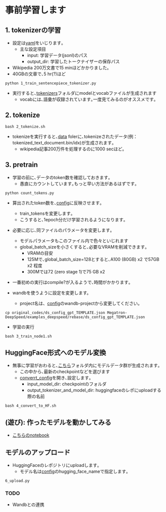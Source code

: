 # 事前学習します
## 1. tokenizerの学習
- 設定は[yaml](sentence_piece_config.yaml)をいじります｡
  - 主な設定項目
    - input: 学習データ(jsonl)のパス
    - output_dir: 学習したトークナイザーの保存パス
- Wikipedia 200万文書で15 minほどかかりました｡
- 40GBの文章で､5 hr(?)ほど

~~~
python 1_train_sentencepiece_tokenizer.py 
~~~

- 実行すると､[tokenizers](../../model/tokenizers/)フォルダにmodelとvocabファイルが生成されます
  - vocabには､語彙が収録されています｡一度見てみるのがオススメです｡

## 2. tokenize
~~~
bash 2_tokenize.sh
~~~

- tokenizeを実行すると､[data](../../data/) folerに､tokenizeされたデータ(例：tokenized_text_document.bin/idx)が生成されます｡
  - wikipedia記事200万件を処理するのに1000 secほど｡

## 3. pretrain
- 学習の前に､データのtoken数を確認しておきます｡
  - 愚直にカウントしています｡もっと早い方法があるはずです｡
~~~
python count_tokens.py
~~~
- 算出されたtoken数を､[config](config.yaml)に反映させます｡
  - train_tokensを変更します｡
  - こうすると､1epoch分だけ学習されるようになります｡
- 必要に応じ､同ファイルのパラメータを変更します｡
  - モデルパラメータもこのファイル内で色々といじれます
  - global_batch_sizeを小さくすると､必要なVRAMを削減できます｡
    - VRAMの目安
    - 125Mで､global_batch_size=128とすると､A100 (80GB) x2 で57GB x2 程度
    - 300Mでは72 (zero stage 1)で75 GB x2 
- 一番初めの実行はcompile?が入るようで､時間がかかります｡

- wandbを使うように設定を変更します。
  - project名は、[config](./original_codes/ds_config_gpt_TEMPLATE.json)のwandb-projectから変更してください。
~~~
cp original_codes/ds_config_gpt_TEMPLATE.json Megatron-DeepSpeed/examples_deepspeed/rebase/ds_config_gpt_TEMPLATE.json
~~~

- 学習の実行
~~~
bash 3_train_node1.sh
~~~

## HuggingFace形式へのモデル変換
- 無事に学習がおわると､[こちら](../../models/pretrain/gpt/checkpoint/)フォルダ内にモデルデータ群が生成されます｡
  - この中から､最新のcheckpointなどを選びます
  - [converrt_config](./convert_config.yaml)を開き､設定します｡
    - input_model_dir: checkpointのフォルダ
    - output_tokenizer_and_model_dir: huggingfaceのレポにuploadする際の名前
~~~
bash 4_convert_to_HF.sh
~~~

## (遊び): 作ったモデルを動かしてみる
- [こちらのnotebook](./5_play_with_model.ipynb)

## モデルのアップロード
- HuggingFaceのレポジトリにuploadします｡
  - モデル名は[config](./convert_config.yaml)のhugging_face_nameで指定します｡
~~~
6_upload.py
~~~

### TODO
- Wandbとの連携
